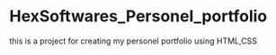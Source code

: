 # HexSoftwares_Personel_portfolio
this is a project for creating my personel portfolio using HTML,CSS
